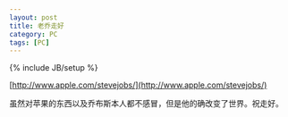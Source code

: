 ```yaml
---
layout: post
title: 老乔走好
category: PC
tags: [PC]
---
```

{% include JB/setup %}

[http://www.apple.com/stevejobs/](http://www.apple.com/stevejobs/)

虽然对苹果的东西以及乔布斯本人都不感冒，但是他的确改变了世界。祝走好。

